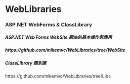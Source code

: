 # WebLibraries
<h3>ASP.NET WebForms & ClassLibrary</h3>
<h5>ASP.NET Web Forms WebSite 網站的基本操作與應用<h5>
https://github.com/mikemvc/WebLibraries/tree/WebSite<br />

<h5>ClassLibrary 類別庫</h5>
https://github.com/mikemvc/WebLibraries/tree/Libs<br />

